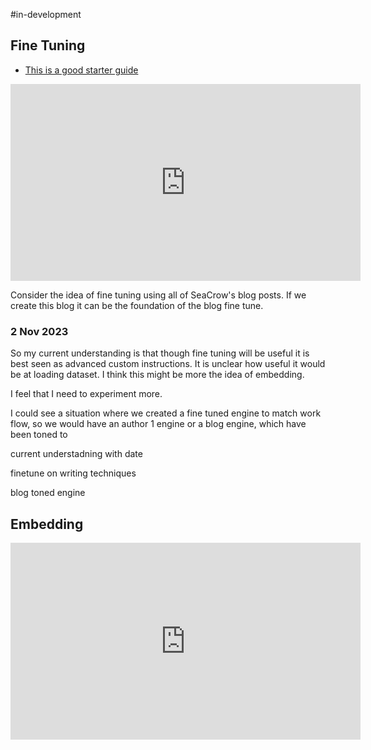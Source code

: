 #in-development 

## Fine Tuning

- [This is a good starter guide](https://www.youtube.com/watch?v=2Pd0YExeC5o)

<iframe width="560" height="315" src="https://www.youtube.com/embed/2Pd0YExeC5o?si=N_NsRixx9IyOvseT" title="YouTube video player" frameborder="0" allow="accelerometer; autoplay; clipboard-write; encrypted-media; gyroscope; picture-in-picture; web-share" allowfullscreen></iframe>

Consider the idea of fine tuning using all of SeaCrow's blog posts.  If we create this blog it can be the foundation of the blog fine tune. 
### 2  Nov 2023 
So my current understanding is that though fine tuning will be useful it is best seen as advanced custom instructions. It is unclear how useful it would be at loading dataset. I think this might be more the idea of embedding. 

I feel that I need to experiment more. 

I could see a situation where we created a fine tuned engine to match work flow, so we would have an author 1 engine or a blog engine, which have been toned to 

current understadning with date

finetune on writing techniques

blog toned engine


## Embedding

<iframe width="560" height="315" src="https://www.youtube.com/embed/Ue7M826xj5M?si=7zSuV10AmKuK5T9-" title="YouTube video player" frameborder="0" allow="accelerometer; autoplay; clipboard-write; encrypted-media; gyroscope; picture-in-picture; web-share" allowfullscreen></iframe>

